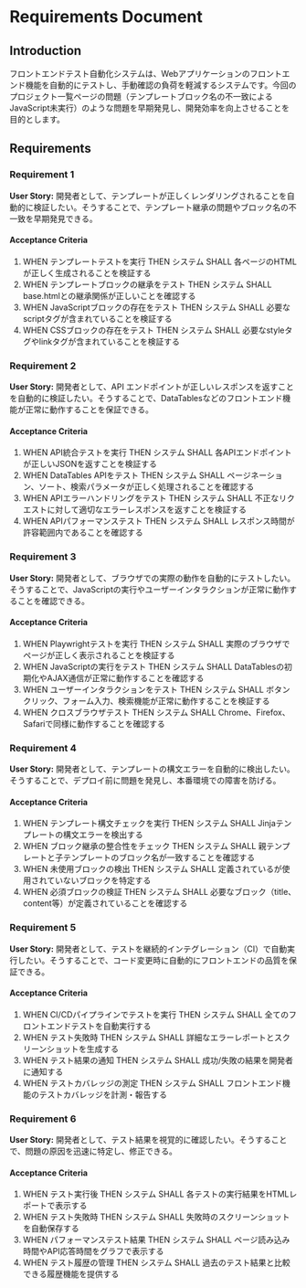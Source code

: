 # Requirements Document

## Introduction

フロントエンドテスト自動化システムは、Webアプリケーションのフロントエンド機能を自動的にテストし、手動確認の負荷を軽減するシステムです。今回のプロジェクト一覧ページの問題（テンプレートブロック名の不一致によるJavaScript未実行）のような問題を早期発見し、開発効率を向上させることを目的とします。

## Requirements

### Requirement 1

**User Story:** 開発者として、テンプレートが正しくレンダリングされることを自動的に検証したい。そうすることで、テンプレート継承の問題やブロック名の不一致を早期発見できる。

#### Acceptance Criteria

1. WHEN テンプレートテストを実行 THEN システム SHALL 各ページのHTMLが正しく生成されることを検証する
2. WHEN テンプレートブロックの継承をテスト THEN システム SHALL base.htmlとの継承関係が正しいことを確認する
3. WHEN JavaScriptブロックの存在をテスト THEN システム SHALL 必要なscriptタグが含まれていることを検証する
4. WHEN CSSブロックの存在をテスト THEN システム SHALL 必要なstyleタグやlinkタグが含まれていることを検証する

### Requirement 2

**User Story:** 開発者として、API エンドポイントが正しいレスポンスを返すことを自動的に検証したい。そうすることで、DataTablesなどのフロントエンド機能が正常に動作することを保証できる。

#### Acceptance Criteria

1. WHEN API統合テストを実行 THEN システム SHALL 各APIエンドポイントが正しいJSONを返すことを検証する
2. WHEN DataTables APIをテスト THEN システム SHALL ページネーション、ソート、検索パラメータが正しく処理されることを確認する
3. WHEN APIエラーハンドリングをテスト THEN システム SHALL 不正なリクエストに対して適切なエラーレスポンスを返すことを検証する
4. WHEN APIパフォーマンステスト THEN システム SHALL レスポンス時間が許容範囲内であることを確認する

### Requirement 3

**User Story:** 開発者として、ブラウザでの実際の動作を自動的にテストしたい。そうすることで、JavaScriptの実行やユーザーインタラクションが正常に動作することを確認できる。

#### Acceptance Criteria

1. WHEN Playwrightテストを実行 THEN システム SHALL 実際のブラウザでページが正しく表示されることを検証する
2. WHEN JavaScriptの実行をテスト THEN システム SHALL DataTablesの初期化やAJAX通信が正常に動作することを確認する
3. WHEN ユーザーインタラクションをテスト THEN システム SHALL ボタンクリック、フォーム入力、検索機能が正常に動作することを検証する
4. WHEN クロスブラウザテスト THEN システム SHALL Chrome、Firefox、Safariで同様に動作することを確認する

### Requirement 4

**User Story:** 開発者として、テンプレートの構文エラーを自動的に検出したい。そうすることで、デプロイ前に問題を発見し、本番環境での障害を防げる。

#### Acceptance Criteria

1. WHEN テンプレート構文チェックを実行 THEN システム SHALL Jinjaテンプレートの構文エラーを検出する
2. WHEN ブロック継承の整合性をチェック THEN システム SHALL 親テンプレートと子テンプレートのブロック名が一致することを確認する
3. WHEN 未使用ブロックの検出 THEN システム SHALL 定義されているが使用されていないブロックを特定する
4. WHEN 必須ブロックの検証 THEN システム SHALL 必要なブロック（title、content等）が定義されていることを確認する

### Requirement 5

**User Story:** 開発者として、テストを継続的インテグレーション（CI）で自動実行したい。そうすることで、コード変更時に自動的にフロントエンドの品質を保証できる。

#### Acceptance Criteria

1. WHEN CI/CDパイプラインでテストを実行 THEN システム SHALL 全てのフロントエンドテストを自動実行する
2. WHEN テスト失敗時 THEN システム SHALL 詳細なエラーレポートとスクリーンショットを生成する
3. WHEN テスト結果の通知 THEN システム SHALL 成功/失敗の結果を開発者に通知する
4. WHEN テストカバレッジの測定 THEN システム SHALL フロントエンド機能のテストカバレッジを計測・報告する

### Requirement 6

**User Story:** 開発者として、テスト結果を視覚的に確認したい。そうすることで、問題の原因を迅速に特定し、修正できる。

#### Acceptance Criteria

1. WHEN テスト実行後 THEN システム SHALL 各テストの実行結果をHTMLレポートで表示する
2. WHEN テスト失敗時 THEN システム SHALL 失敗時のスクリーンショットを自動保存する
3. WHEN パフォーマンステスト結果 THEN システム SHALL ページ読み込み時間やAPI応答時間をグラフで表示する
4. WHEN テスト履歴の管理 THEN システム SHALL 過去のテスト結果と比較できる履歴機能を提供する